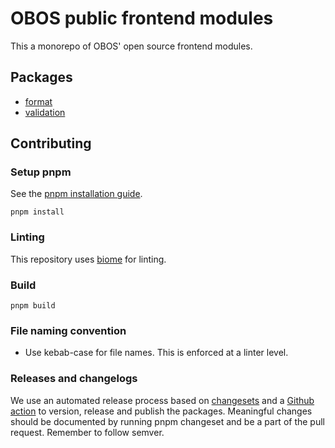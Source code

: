 # OBOS public frontend modules

This a monorepo of OBOS' open source frontend modules.


## Packages

* [format](./packages/format)
* [validation](./packages/validation)

## Contributing

### Setup pnpm

See the [pnpm installation guide](https://pnpm.io/installation).

```
pnpm install
```

### Linting

This repository uses [biome](https://biomejs.dev/) for linting.

### Build

```
pnpm build
```

### File naming convention

- Use kebab-case for file names. This is enforced at a linter level.

### Releases and changelogs

We use an automated release process based on [changesets](https://github.com/changesets/changesets) and a [Github action](./.github/workflows/release.yml) to version, release and publish the packages. Meaningful changes should be documented by running pnpm changeset and be a part of the pull request. Remember to follow semver.
